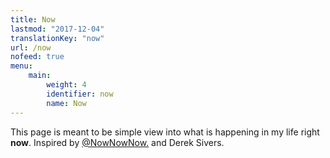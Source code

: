 ```yaml
---
title: Now
lastmod: "2017-12-04"
translationKey: "now"
url: /now
nofeed: true
menu:
    main:
        weight: 4
        identifier: now
        name: Now
---
```


This page is meant to be simple view into what is happening in my life
right **now**. Inspired by [@NowNowNow.](https://nownownow.com/) and Derek Sivers.
